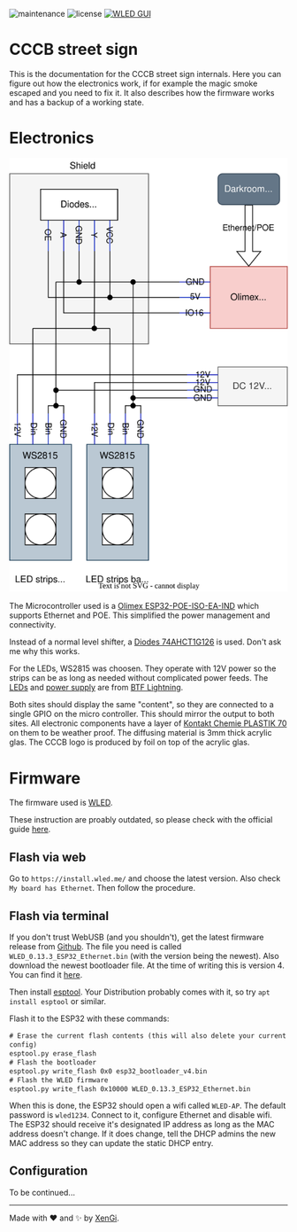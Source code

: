 ![maintenance](https://img.shields.io/maintenance/yes/2023?style=for-the-badge)
![license](https://img.shields.io/github/license/cccb/cccb-schild?style=for-the-badge)
[![WLED GUI](https://img.shields.io/badge/-WLED%20GUI-blue?style=for-the-badge)](http://schild.club.berlin.ccc.de)

# CCCB street sign

This is the documentation for the CCCB street sign internals. Here you can figure out how the electronics work, if for example the magic smoke escaped and you need to fix it. It also describes how the firmware works and has a backup of a working state.

# Electronics

[![connection diagram for the electronics](https://github.com/cccb/cccb-schild/raw/main/electronics.drawio.svg)](https://app.diagrams.net/?mode=github#Hcccb%2Fcccb-schild%2Fmain%2Felectronics.drawio.svg)

The Microcontroller used is a [Olimex ESP32-POE-ISO-EA-IND](https://www.olimex.com/Products/IoT/ESP32/ESP32-POE-ISO/open-source-hardware) which supports Ethernet and POE. This simplified the power management and connectivity.

Instead of a normal level shifter, a [Diodes 74AHCT1G126](https://www.diodes.com/assets/Datasheets/74AHCT1G126.pdf) is used. Don't ask me why this works.

For the LEDs, WS2815 was choosen. They operate with 12V power so the strips can be as long as needed without complicated power feeds. The [LEDs](https://www.aliexpress.com/item/32961181562.html) and [power supply](https://www.aliexpress.com/item/4001260747482.html) are from [BTF Lightning](https://btf-lighting.aliexpress.com/).

Both sites should display the same "content", so they are connected to a single GPIO on the micro controller. This should mirror the output to both sites. All electronic components have a layer of [Kontakt Chemie PLASTIK 70](http://www.kontaktchemie.com/koc/KOCproductdetail.csp?division=&product=PLASTIK%2070&ilang=en&plang=en) on them to be weather proof. The diffusing material is 3mm thick acrylic glas. The CCCB logo is produced by foil on top of the acrylic glas.

# Firmware

The firmware used is [WLED](https://kno.wled.ge/). 

These instruction are proably outdated, so please check with the official guide [here](https://kno.wled.ge/basics/install-binary/).

## Flash via web

Go to `https://install.wled.me/` and choose the latest version. Also check `My board has Ethernet`. Then follow the procedure.

## Flash via terminal

If you don't trust WebUSB (and you shouldn't), get the latest firmware release from [Github](https://github.com/Aircoookie/WLED/releases). The file you need is called `WLED_0.13.3_ESP32_Ethernet.bin` (with the version being the newest). Also download the newest bootloader file. At the time of writing this is version 4. You can find it [here](https://github.com/Aircoookie/WLED/releases/download/v0.13.1/esp32_bootloader_v4.bin).

Then install [esptool](https://github.com/espressif/esptool). Your Distribution probably comes with it, so try `apt install esptool` or similar.


Flash it to the ESP32 with these commands:

```shell
# Erase the current flash contents (this will also delete your current config)
esptool.py erase_flash
# Flash the bootloader
esptool.py write_flash 0x0 esp32_bootloader_v4.bin
# Flash the WLED firmware
esptool.py write_flash 0x10000 WLED_0.13.3_ESP32_Ethernet.bin
```

When this is done, the ESP32 should open a wifi called `WLED-AP`. The default password is `wled1234`. Connect to it, configure Ethernet and disable wifi. The ESP32 should receive it's designated IP address as long as the MAC address doesn't change. If it does change, tell the DHCP admins the new MAC address so they can update the static DHCP entry.


## Configuration

To be continued...

---

Made with ❤️ and ✨ by [XenGi](https://github.com/xengi).
